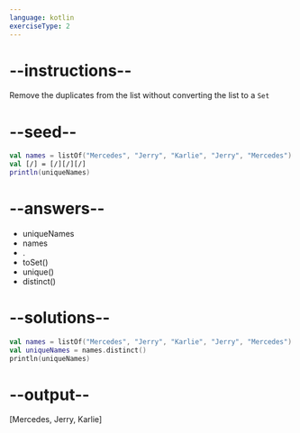 ```yaml
---
language: kotlin
exerciseType: 2
---
```


# --instructions--

Remove the duplicates from the list without converting the list to a `Set`

# --seed--

```kotlin
val names = listOf("Mercedes", "Jerry", "Karlie", "Jerry", "Mercedes")
val [/] = [/][/][/]
println(uniqueNames)
```

# --answers--

- uniqueNames
- names
- .
- toSet()
- unique()
- distinct()

# --solutions--

```kotlin
val names = listOf("Mercedes", "Jerry", "Karlie", "Jerry", "Mercedes")
val uniqueNames = names.distinct()
println(uniqueNames)
```

# --output--

[Mercedes, Jerry, Karlie]
